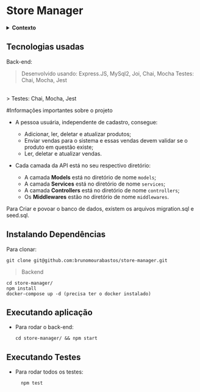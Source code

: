 # Store Manager

<details>
  <summary><strong>Contexto</strong></summary>

  Minha primeira API utilizando a arquitetura MSC baseado no Diagrama Entidade-Relacionamento (DER) !

  Diagrama está em ./public/erStoreManager.png

  A API foi construída para um sistema de gerenciamento de vendas no formato dropshipping em que será possível criar, visualizar, deletar e atualizar produtos e vendas. Foi utilizado o banco de dados MySQL para a gestão de dados. API Restful na arquitetura MSC bem como alguns testes para prática de QA.

  Feito utilizando docker para ambiente de desenvolvimento.

  <br />
</details>

## Tecnologias usadas

Back-end:
> Desenvolvido usando: Express.JS, MySql2, Joi, Chai, Mocha
> Testes: Chai, Mocha, Jest
<br />
> Testes: Chai, Mocha, Jest

#Informações importantes sobre o projeto

  - A pessoa usuária, independente de cadastro, consegue:
    - Adicionar, ler, deletar e atualizar produtos;
    - Enviar vendas para o sistema e essas vendas devem validar se o produto em questão existe;
    - Ler, deletar e atualizar vendas.

  - Cada camada da API está no seu respectivo diretório:
    - A camada **Models** está no diretório de nome `models`;
    - A camada **Services** está no diretório de nome `services`;
    - A camada **Controllers** está no diretório de nome `controllers`;
    - Os **Middlewares** estão no diretório de nome `middlewares`.

Para Criar e povoar o banco de dados, existem os arquivos migration.sql e seed.sql.

## Instalando Dependências

Para clonar:

```
git clone git@github.com:brunomourabastos/store-manager.git
```

> Backend
```
cd store-manager/ 
npm install
docker-compose up -d (precisa ter o docker instalado)
``` 

## Executando aplicação

* Para rodar o back-end:

  ```
  cd store-manager/ && npm start
  ```


## Executando Testes

* Para rodar todos os testes:

  ```
    npm test
  ```
